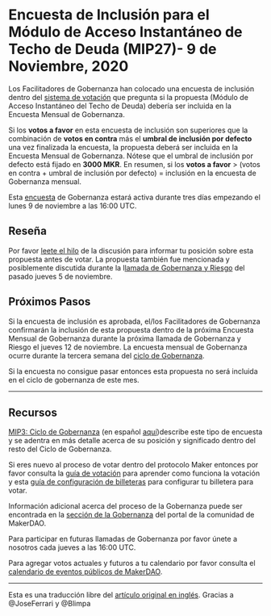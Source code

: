# Encuesta de Inclusión para el Módulo de Acceso Instantáneo de Techo de Deuda (MIP27)- 9 de Noviembre, 2020

Los Facilitadores de Gobernanza han colocado una encuesta de inclusión dentro del [sistema de votación](https://vote.makerdao.com/polling) que pregunta si la propuesta (Módulo de Acceso Instantáneo del Techo de Deuda) debería ser incluida en la Encuesta Mensual de Gobernanza. 

Si los **votos a favor** en esta encuesta de inclusión son superiores que la combinación de **votos en contra** más el **umbral de inclusión por defecto** una vez finalizada la encuesta, la propuesta deberá ser incluida en la Encuesta Mensual de Gobernanza. Nótese que el umbral de inclusión por defecto está fijado en **3000 MKR**. En resumen, si los **votos a favor** > (votos en contra + umbral de inclusión por defecto) = inclusión en la encuesta de Gobernanza mensual. 

Esta [encuesta](https://community-development.makerdao.com/en/learn/governance/on-chain-gov/) de Gobernanza estará activa durante tres días empezando el lunes 9 de noviembre a las 16:00 UTC.

## **Reseña**

Por favor [leete el hilo](https://forum.makerdao.com/t/mip24-emergency-voting-system-replaces-mip-5/4009) de la discusión para informar tu posición sobre esta propuesta antes de votar. La propuesta también fue mencionada y posiblemente discutida durante la l[lamada de Gobernanza y Riesgo](https://forum.makerdao.com/t/agenda-discussion-scientific-governance-and-risk-117-thursday-november-5-16-00-utc/4929) del pasado jueves 5 de noviembre.

## Próximos Pasos

Si la encuesta de inclusión es aprobada, el/los Facilitadores de Gobernanza confirmarán la inclusión de esta propuesta dentro de la próxima Encuesta Mensual de Gobernanza durante la próxima llamada de Gobernanza y Riesgo el jueves 12 de noviembre. La encuesta mensual de Gobernanza ocurre durante la tercera semana del [ciclo de Gobernanza](https://github.com/makerdao/mips/blob/Accepted/MIP3/mip3.md).  

Si la encuesta no consigue pasar entonces esta propuesta no será incluida en el ciclo de gobernanza de este mes. 

---

## **Recursos**

[MIP3: Ciclo de Gobernanza](https://github.com/makerdao/mips/blob/Accepted/MIP3/mip3.md) (en español [aquí](https://forum.makerdao.com/t/mip3-en-espanol/4605))describe este tipo de encuesta y se adentra en más detalle acerca de su posición y significado dentro del resto del Ciclo de Gobernanza. 

Si eres nuevo al proceso de votar dentro del protocolo Maker entonces por favor consulta la [guía de votación](https://community-development.makerdao.com/en/learn/governance/how-voting-works/) para aprender como funciona la votación y esta [guía de configuración de billeteras](https://community-development.makerdao.com/en/learn/governance/voting-setup/) para configurar tu billetera para votar. 

Información adicional acerca del proceso de la Gobernanza puede ser encontrada en la [sección de la Gobernanza](https://community-development.makerdao.com/en/learn/governance) del portal de la comunidad de MakerDAO. 

Para participar en futuras llamadas de Gobernanza por favor únete a nosotros cada jueves a las 16:00 UTC. 

Para agregar votos actuales y futuros a tu calendario por favor consulta el [calendario de eventos públicos de MakerDAO](https://calendar.google.com/calendar/u/0/embed?src=makerdao.com_3efhm2ghipksegl009ktniomdk@group.calendar.google.com&ctz=UTC&mode=week&showCalendars=0&showPrint=0&pli=1). 

---

Esta es una traducción libre del [artículo original en inglés](https://github.com/makerdao/community/blob/master/governance/polls/Inclusion%20Poll%20-%20MIP27%20-%20November%209,%202020.md). Gracias a @JoseFerrari y @Blimpa